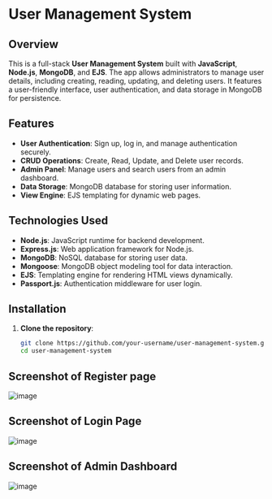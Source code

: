 # User Management System

## Overview

This is a full-stack **User Management System** built with **JavaScript**, **Node.js**, **MongoDB**, and **EJS**. The app allows administrators to manage user details, including creating, reading, updating, and deleting users.
It features a user-friendly interface, user authentication, and data storage in MongoDB for persistence.

## Features

- **User Authentication**: Sign up, log in, and manage authentication securely.
- **CRUD Operations**: Create, Read, Update, and Delete user records.
- **Admin Panel**: Manage users and search users from an admin dashboard.
- **Data Storage**: MongoDB database for storing user information.
- **View Engine**: EJS templating for dynamic web pages.

## Technologies Used

- **Node.js**: JavaScript runtime for backend development.
- **Express.js**: Web application framework for Node.js.
- **MongoDB**: NoSQL database for storing user data.
- **Mongoose**: MongoDB object modeling tool for data interaction.
- **EJS**: Templating engine for rendering HTML views dynamically.
- **Passport.js**: Authentication middleware for user login.

## Installation

1. **Clone the repository**:
   ```bash
   git clone https://github.com/your-username/user-management-system.git
   cd user-management-system

## Screenshot of Register page
![image](https://github.com/user-attachments/assets/0cfd6fa6-b5fc-4318-8a39-d138567454ef)
## Screenshot of Login Page
![image](https://github.com/user-attachments/assets/f011eb1b-3c50-45f0-b8aa-d4b6fc48c49c)
## Screenshot of Admin Dashboard
![image](https://github.com/user-attachments/assets/7e2571a7-fd81-403b-be95-5821642739d2)

